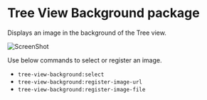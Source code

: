 # Tree View Background package

Displays an image in the background of the Tree view.

![ScreenShot](https://raw.githubusercontent.com/KoharaKazuya/tree-view-background/master/images/screenshot.gif)

Use below commands to select or register an image.

- `tree-view-background:select`
- `tree-view-background:register-image-url`
- `tree-view-background:register-image-file`
